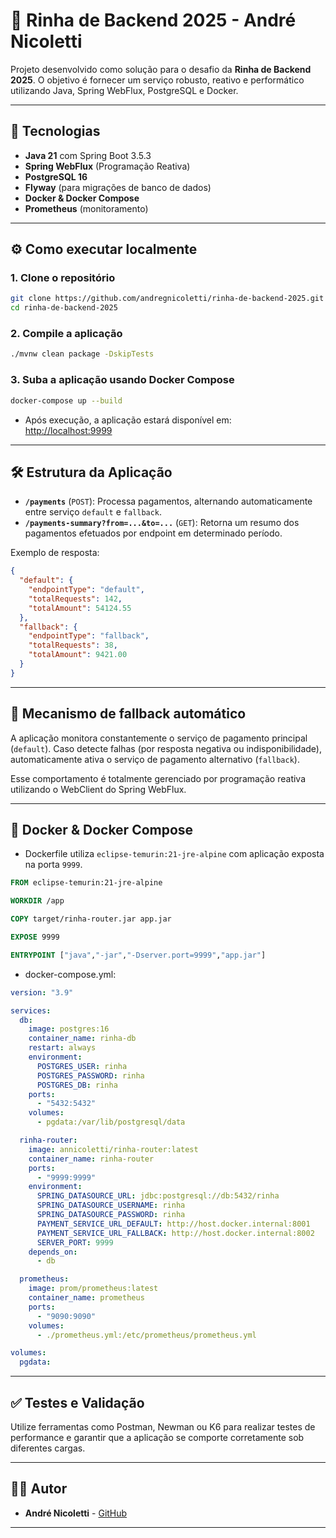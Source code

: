
# 🐔 Rinha de Backend 2025 - André Nicoletti

Projeto desenvolvido como solução para o desafio da **Rinha de Backend 2025**. O objetivo é fornecer um serviço robusto, reativo e performático utilizando Java, Spring WebFlux, PostgreSQL e Docker.

---

## 🚀 Tecnologias

- **Java 21** com Spring Boot 3.5.3
- **Spring WebFlux** (Programação Reativa)
- **PostgreSQL 16**
- **Flyway** (para migrações de banco de dados)
- **Docker & Docker Compose**
- **Prometheus** (monitoramento)

---

## ⚙️ Como executar localmente

### 1. Clone o repositório

```bash
git clone https://github.com/andregnicoletti/rinha-de-backend-2025.git
cd rinha-de-backend-2025
```

### 2. Compile a aplicação

```bash
./mvnw clean package -DskipTests
```

### 3. Suba a aplicação usando Docker Compose

```bash
docker-compose up --build
```

- Após execução, a aplicação estará disponível em:  
  [http://localhost:9999](http://localhost:9999)

---

## 🛠️ Estrutura da Aplicação

- **`/payments`** (`POST`): Processa pagamentos, alternando automaticamente entre serviço `default` e `fallback`.
- **`/payments-summary?from=...&to=...`** (`GET`): Retorna um resumo dos pagamentos efetuados por endpoint em determinado período.

Exemplo de resposta:

```json
{
  "default": {
    "endpointType": "default",
    "totalRequests": 142,
    "totalAmount": 54124.55
  },
  "fallback": {
    "endpointType": "fallback",
    "totalRequests": 38,
    "totalAmount": 9421.00
  }
}
```

---

## 🔄 Mecanismo de fallback automático

A aplicação monitora constantemente o serviço de pagamento principal (`default`). Caso detecte falhas (por resposta negativa ou indisponibilidade), automaticamente ativa o serviço de pagamento alternativo (`fallback`).

Esse comportamento é totalmente gerenciado por programação reativa utilizando o WebClient do Spring WebFlux.

---

## 🐳 Docker & Docker Compose

- Dockerfile utiliza `eclipse-temurin:21-jre-alpine` com aplicação exposta na porta `9999`.

```dockerfile
FROM eclipse-temurin:21-jre-alpine

WORKDIR /app

COPY target/rinha-router.jar app.jar

EXPOSE 9999

ENTRYPOINT ["java","-jar","-Dserver.port=9999","app.jar"]
```

- docker-compose.yml:

```yaml
version: "3.9"

services:
  db:
    image: postgres:16
    container_name: rinha-db
    restart: always
    environment:
      POSTGRES_USER: rinha
      POSTGRES_PASSWORD: rinha
      POSTGRES_DB: rinha
    ports:
      - "5432:5432"
    volumes:
      - pgdata:/var/lib/postgresql/data

  rinha-router:
    image: annicoletti/rinha-router:latest
    container_name: rinha-router
    ports:
      - "9999:9999"
    environment:
      SPRING_DATASOURCE_URL: jdbc:postgresql://db:5432/rinha
      SPRING_DATASOURCE_USERNAME: rinha
      SPRING_DATASOURCE_PASSWORD: rinha
      PAYMENT_SERVICE_URL_DEFAULT: http://host.docker.internal:8001
      PAYMENT_SERVICE_URL_FALLBACK: http://host.docker.internal:8002
      SERVER_PORT: 9999
    depends_on:
      - db

  prometheus:
    image: prom/prometheus:latest
    container_name: prometheus
    ports:
      - "9090:9090"
    volumes:
      - ./prometheus.yml:/etc/prometheus/prometheus.yml

volumes:
  pgdata:
```

---

## ✅ Testes e Validação

Utilize ferramentas como Postman, Newman ou K6 para realizar testes de performance e garantir que a aplicação se comporte corretamente sob diferentes cargas.

---

## 🧑‍💻 Autor

- **André Nicoletti** - [GitHub](https://github.com/andregnicoletti)

---